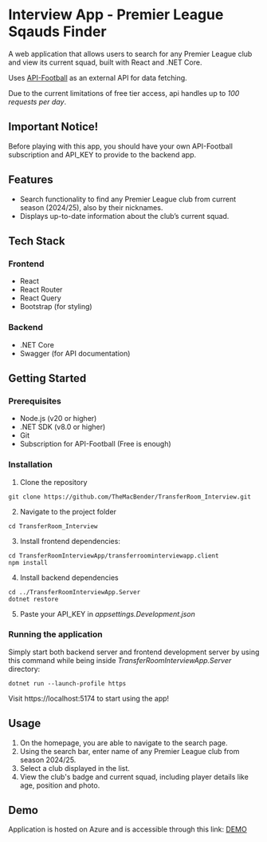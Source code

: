 # Interview App - Premier League Sqauds Finder
A web application that allows users to search for any Premier League club and view its current squad, built with React and .NET Core.

Uses [API-Football](https://www.api-football.com/) as an external API for data fetching.

Due to the current limitations of free tier access, api handles up to _100 requests per day_.

## Important Notice!
Before playing with this app, you should have your own API-Football subscription and API_KEY to provide to the backend app.

## Features
- Search functionality to find any Premier League club from current season (2024/25), also by their nicknames.
- Displays up-to-date information about the club’s current squad.

## Tech Stack
### Frontend
- React
- React Router
- React Query
- Bootstrap (for styling)

### Backend
- .NET Core
- Swagger (for API documentation)

## Getting Started
### Prerequisites
- Node.js (v20 or higher)
- .NET SDK (v8.0 or higher)
- Git
- Subscription for API-Football (Free is enough)

### Installation
1. Clone the repository
```
git clone https://github.com/TheMacBender/TransferRoom_Interview.git
```

2. Navigate to the project folder
```
cd TransferRoom_Interview
```

3. Install frontend dependencies:
```
cd TransferRoomInterviewApp/transferroominterviewapp.client
npm install
```

4. Install backend dependencies
```
cd ../TransferRoomInterviewApp.Server
dotnet restore
```

5. Paste your API_KEY in *appsettings.Development.json*

### Running the application
Simply start both backend server and frontend development server by using this command while being inside _TransferRoomInterviewApp.Server_ directory:
```
dotnet run --launch-profile https
```

Visit https://localhost:5174 to start using the app!

## Usage
1. On the homepage, you are able to navigate to the search page.
2. Using the search bar, enter name of any Premier League club from season 2024/25.
3. Select a club displayed in the list.
4. View the club's badge and current squad, including player details like age, position and photo.

## Demo

Application is hosted on Azure and is accessible through this link: [DEMO](https://app-interviewapp-c7h7hshwepd3cjd0.westeurope-01.azurewebsites.net/)